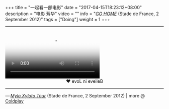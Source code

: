 +++
title = "一起看一部电影"
date = "2017-04-15T18:23:12+08:00"
description = "电影 芳华"
video = ""
info = "[*GO HOME*](weiam.ml) (Stade de France, 2 September 2012)"
tags = ["Doing"]
weight = 1
+++
<hr class="coldplay" />	
<video src="https://gateway.pinata.cloud/ipfs/QmYVri7jyBdPyfR8AgBLTgyTjiJifCgpeHFiFrKxowQeq8" poster="../images/fanghua.jpg" controls></video>	
<div style="text-align: center">❤ evoL ni eveileB</div>	
<hr class="coldplay" />	
<div class="coldplay-footer">— <a href="https://timeline.coldplay.com/show/stade-de-france/" target="_blank"><i>Mylo Xyloto Tour</i></a> (Stade de France, 2 September 2012) | more @ <a href="/coldplay/">Coldplay</a></div>
